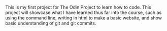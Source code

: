 This is my first project for The Odin Project to learn how to code. This project will showcase what I have learned thus far into the course, such as using the command line, writing in html to make a basic website, and show basic understanding of git and git commits. 
